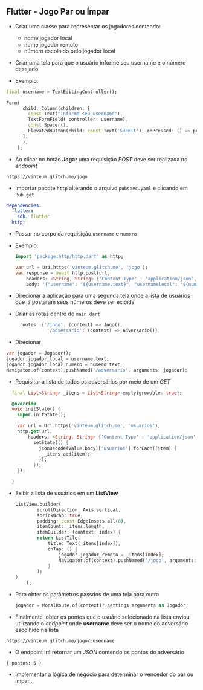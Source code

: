 ## Flutter - Jogo Par ou Ímpar

- Criar uma classe para representar os jogadores contendo:
    - nome jogador local
    - nome jogador remoto
    - número escolhido pelo jogador local
    
- Criar uma tela para que o usuário informe seu username e o número desejado
- Exemplo:
```dart
final username = TextEditingController();

Form(
      child: Column(children: [
        const Text("Informe seu username"),
        TextFormField( controller: username),
        const Spacer(),
        ElevatedButton(child: const Text('Submit'), onPressed: () => print(username.text))
      ],
      ),
    );
```
- Ao clicar no botão **Jogar** uma requisição *POST* deve ser realizada no *endpoint*

`https://vinteum.glitch.me/jogo`


- Importar pacote `http` alterando o arquivo `pubspec.yaml` e clicando em `Pub get`

```yaml
dependencies:
  flutter:
    sdk: flutter
  http:
```

- Passar no corpo da requisição `username` e `numero`
- Exemplo:
    ```dart
    import 'package:http/http.dart' as http;

    var url = Uri.https('vinteum.glitch.me', 'jogo');
    var response = await http.post(url,
        headers: <String, String> {'Content-Type' : 'application/json', 'Accept' : 'application/json'},
        body: '{"username": "${username.text}", "usernamelocal": "${numero.text}"}');

    ```

- Direcionar a aplicação para uma segunda tela onde a lista de usuários que já postaram seus números deve ser exibida

- Criar as rotas dentro de `main.dart`
```dart
     routes: {'/jogo': (context) => Jogo(),
               '/adversario': (context) => Adversario()},
```

- Direcionar

```dart
var jogador = Jogador();
jogador.jogador_local = username.text;
jogador.jogador_local_numero = numero.text;
Navigator.of(context).pushNamed('/adversario', arguments: jogador);
```

- Requisitar a lista de todos os adversários por meio de um *GET*

```dart
  final List<String> _itens = List<String>.empty(growable: true);

  @override
  void initState() {
    super.initState();

    var url = Uri.https('vinteum.glitch.me', 'usuarios');
    http.get(url,
        headers: <String, String> {'Content-Type' : 'application/json', 'Accept' : 'application/json'}).then((value) {
          setState(() {
            jsonDecode(value.body)['usuarios'].forEach((item) {
              _itens.add(item);
            });
          });
    });

  }
```

- Exibir a lista de usuários em um **ListView**
    ```dart
    ListView.builder(
            scrollDirection: Axis.vertical,
            shrinkWrap: true,
            padding: const EdgeInsets.all(8),
            itemCount: _itens.length,
            itemBuilder: (context, index) {
            return ListTile(
                title: Text(_itens[index]),
                onTap: () {
                    jogador.jogador_remoto = _itens[index];
                    Navigator.of(context).pushNamed('/jogo', arguments: jogador);
                }
            );
    }
        );
    ```
- Para obter os parâmetros passdos de uma tela para outra

    ```dart
    jogador = ModalRoute.of(context)?.settings.arguments as Jogador;
    ```
- Finalmente, obter os pontos que o usuário selecionado na lista enviou utilizando o *endpoint* onde **username** deve ser o nome do adversário escolhido na lista

`https://vinteum.glitch.me/jogo/:username`

- O endpoint irá retornar um *JSON* contendo os pontos do adversário

`{ pontos: 5 }`

- Implementar a lógica de negócio para determinar o vencedor do par ou ímpar...